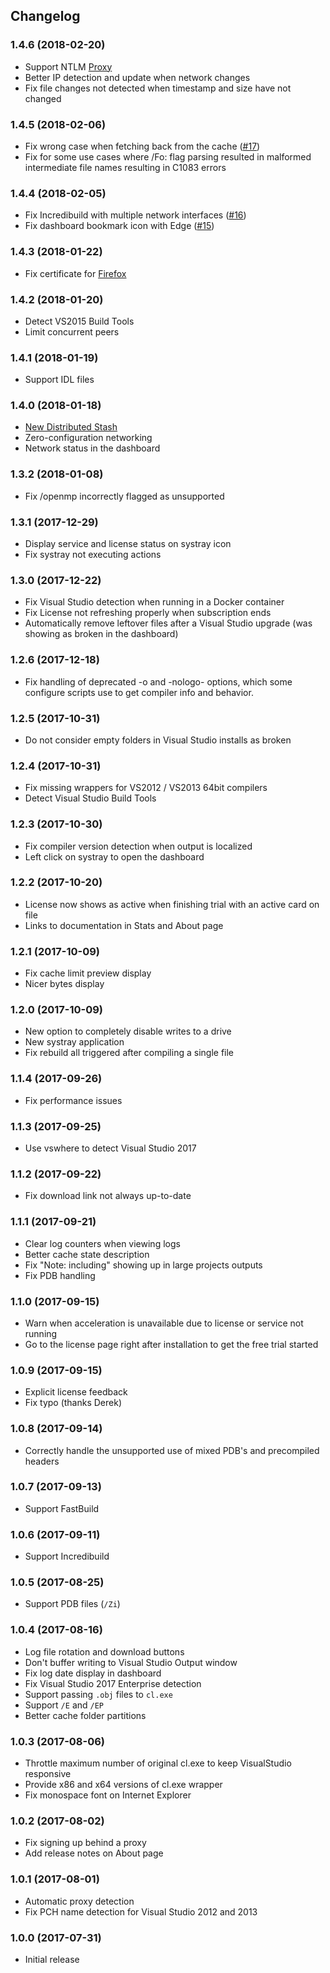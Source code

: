 ## Changelog

### 1.4.6 (2018-02-20)

* Support NTLM [Proxy](https://github.com/playscale/stashed.io/wiki/Proxy)
* Better IP detection and update when network changes
* Fix file changes not detected when timestamp and size have not changed

### 1.4.5 (2018-02-06)

* Fix wrong case when fetching back from the cache ([#17](https://github.com/playscale/stashed.io/issues/17))
* Fix for some use cases where /Fo:<output> flag parsing resulted in malformed intermediate file names resulting in C1083 errors

### 1.4.4 (2018-02-05)

* Fix Incredibuild with multiple network interfaces ([#16](https://github.com/playscale/stashed.io/issues/16))
* Fix dashboard bookmark icon with Edge ([#15](https://github.com/playscale/stashed.io/issues/15))

### 1.4.3 (2018-01-22)

* Fix certificate for [Firefox](https://github.com/playscale/stashed.io/wiki/Firefox)

### 1.4.2 (2018-01-20)

* Detect VS2015 Build Tools
* Limit concurrent peers

### 1.4.1 (2018-01-19)

* Support IDL files

### 1.4.0 (2018-01-18)

* [New Distributed Stash](https://github.com/playscale/stashed.io/wiki/Distributed-Stash)
* Zero-configuration networking
* Network status in the dashboard

### 1.3.2 (2018-01-08)

* Fix /openmp incorrectly flagged as unsupported

### 1.3.1 (2017-12-29)

* Display service and license status on systray icon
* Fix systray not executing actions

### 1.3.0 (2017-12-22)

* Fix Visual Studio detection when running in a Docker container
* Fix License not refreshing properly when subscription ends
* Automatically remove leftover files after a Visual Studio upgrade (was showing as broken in the dashboard)

### 1.2.6 (2017-12-18)

* Fix handling of deprecated -o and -nologo- options, which some configure scripts use to get compiler info and behavior.

### 1.2.5 (2017-10-31)

* Do not consider empty folders in Visual Studio installs as broken

### 1.2.4 (2017-10-31)

* Fix missing wrappers for VS2012 / VS2013 64bit compilers
* Detect Visual Studio Build Tools

### 1.2.3 (2017-10-30)

* Fix compiler version detection when output is localized
* Left click on systray to open the dashboard

### 1.2.2 (2017-10-20)

* License now shows as active when finishing trial with an active card on file
* Links to documentation in Stats and About page

### 1.2.1 (2017-10-09)

* Fix cache limit preview display
* Nicer bytes display

### 1.2.0 (2017-10-09)

* New option to completely disable writes to a drive
* New systray application
* Fix rebuild all triggered after compiling a single file

### 1.1.4 (2017-09-26)

* Fix performance issues

### 1.1.3 (2017-09-25)

* Use vswhere to detect Visual Studio 2017

### 1.1.2 (2017-09-22)

* Fix download link not always up-to-date

### 1.1.1 (2017-09-21)

* Clear log counters when viewing logs
* Better cache state description
* Fix "Note: including" showing up in large projects outputs
* Fix PDB handling

### 1.1.0 (2017-09-15)

* Warn when acceleration is unavailable due to license or service not running
* Go to the license page right after installation to get the free trial started

### 1.0.9 (2017-09-15)

* Explicit license feedback
* Fix typo (thanks Derek)

### 1.0.8 (2017-09-14)

* Correctly handle the unsupported use of mixed PDB's and precompiled headers

### 1.0.7 (2017-09-13)

* Support FastBuild

### 1.0.6 (2017-09-11)

* Support Incredibuild

### 1.0.5 (2017-08-25)

* Support PDB files (`/Zi`)

### 1.0.4 (2017-08-16)

* Log file rotation and download buttons
* Don't buffer writing to Visual Studio Output window
* Fix log date display in dashboard
* Fix Visual Studio 2017 Enterprise detection
* Support passing `.obj` files to `cl.exe`
* Support `/E` and `/EP`
* Better cache folder partitions

### 1.0.3 (2017-08-06)

* Throttle maximum number of original cl.exe to keep VisualStudio responsive
* Provide x86 and x64 versions of cl.exe wrapper
* Fix monospace font on Internet Explorer

### 1.0.2 (2017-08-02)

* Fix signing up behind a proxy
* Add release notes on About page

### 1.0.1 (2017-08-01)

* Automatic proxy detection
* Fix PCH name detection for Visual Studio 2012 and 2013

### 1.0.0 (2017-07-31)

* Initial release
